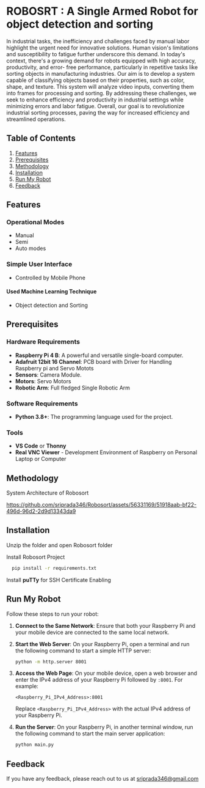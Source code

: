 
# ROBOSRT : A Single Armed Robot for object detection and sorting 

In industrial tasks, the inefficiency and challenges faced by manual labor highlight
the urgent need for innovative solutions. Human vision's limitations and
susceptibility to fatigue further underscore this demand. In today's context, there's a
growing demand for robots equipped with high accuracy, productivity, and error-
free performance, particularly in repetitive tasks like sorting objects in
manufacturing industries.  Our aim is to
develop a system capable of classifying objects based on their properties, such as
color, shape, and texture. This system will analyze video inputs, converting them
into frames for processing and sorting. By addressing these challenges, we seek to
enhance efficiency and productivity in industrial settings while minimizing errors
and labor fatigue.  Overall, our goal is to revolutionize industrial sorting
processes, paving the way for increased efficiency and streamlined operations. 


## Table of Contents
1. [Features](#features)
2. [Prerequisites](#prerequisites)
3. [Methodology](#methodology)
4. [Installation](#installation)
5. [Run My Robot](#run-my-robot)
6. [Feedback](#feedback)




## Features

### Operational Modes
-  Manual
-  Semi
-  Auto modes

### Simple User Interface
- Controlled by Mobile Phone

 #### Used Machine Learning Technique
- Object detection and Sorting 


## Prerequisites

### Hardware Requirements
- **Raspberry Pi 4 B**: A powerful and versatile single-board computer.
- **Adafruit 12bit 16 Channel**: PCB board with Driver for Handling Raspberry pi and Servo Motots
- **Sensors**: Camera Module.
- **Motors**: Servo Motors
- **Robotic Arm**: Full fledged Single Robotic Arm 

### Software Requirements
- **Python 3.8+**: The programming language used for the project.

### Tools
- **VS Code** or **Thonny**
- **Real VNC Viewer** - Development Environment of Raspberry on Personal Laptop or Computer  


## Methodology

System Architecture of Robosort

https://github.com/sriprada346/Robosort/assets/56331169/51918aab-bf22-496d-96d2-2d9d13343da9




## Installation

Unzip the folder and open Robosort folder

Install Robosort Project

```bash
  pip install -r requirements.txt
```
Install **puTTy** for SSH Certificate Enabling





    
## Run My Robot
Follow these steps to run your robot:

1. **Connect to the Same Network**:
    Ensure that both your Raspberry Pi and your mobile device are connected to the same local network.

2. **Start the Web Server**:
    On your Raspberry Pi, open a terminal and run the following command to start a simple HTTP server:
    ```sh
    python -m http.server 8001
    ```

3. **Access the Web Page**:
    On your mobile device, open a web browser and enter the IPv4 address of your Raspberry Pi followed by `:8001`. For example:
    ```
    <Raspberry_Pi_IPv4_Address>:8001
    ```
    Replace `<Raspberry_Pi_IPv4_Address>` with the actual IPv4 address of your Raspberry Pi.

4. **Run the Server**:
    On your Raspberry Pi, in another terminal window, run the following command to start the main server application:
    ```sh
    python main.py
    ```

## Feedback

If you have any feedback, please reach out to us at sriprada346@gmail.com




